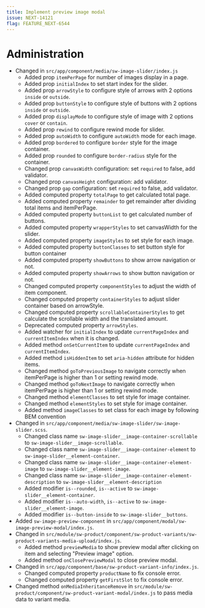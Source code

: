 ```yaml
---
title: Implement preview image modal
issue: NEXT-14121
flag: FEATURE_NEXT-6544
---
```

# Administration
* Changed in `src/app/component/media/sw-image-slider/index.js`
    * Added prop `itemPerPage` for number of images display in a page.
    * Added prop `initialIndex` to set start index for the slider.
    * Added prop `arrowStyle` to configure style of arrows with 2 options `inside` or `outside`.
    * Added prop `buttonStyle` to configure style of buttons with 2 options `inside` or `outside`.
    * Added prop `displayMode` to configure style of image with 2 options `cover` or `contain`.
    * Added prop `rewind` to configure rewind mode for slider.
    * Added prop `autoWidth` to configure `autoWidth` mode for each image.
    * Added prop `bordered` to configure `border` style for the image container.
    * Added prop `rounded` to configure `border-radius` style for the container.
    * Changed prop `canvasWidth` configuration: set `required` to false, add validator.
    * Changed prop `canvasHeight` configuration: add validator.
    * Changed prop `gap` configuration: set `required` to false, add validator.
    * Added computed property `totalPage` to get calculated total page.
    * Added computed property `remainder` to get remainder after dividing total items and itemPerPage.
    * Added computed property `buttonList` to get calculated number of buttons.
    * Added computed property `wrapperStyles` to set canvasWidth for the slider.
    * Added computed property `imageStyles` to set style for each image.
    * Added computed property `buttonClasses` to set button style for button container
    * Added computed property `showButtons` to show arrow navigation or not. 
    * Added computed property `showArrows` to show button navigation or not.
    * Changed computed property `componentStyles` to adjust the width of item component.
    * Changed computed property `containerStyles` to adjust slider container based on arrowStyle.
    * Changed computed property `scrollableContainerStyles` to get calculate the scrollable width and the translated amount.
    * Deprecated computed property `arrowStyles`.
    * Added watcher for `initialIndex` to update `currentPageIndex` and `currentItemIndex` when it is changed.
    * Added method `onSetCurrentItem` to update `currentPageIndex` and `currentItemIndex`.
    * Added method `isHiddenItem` to set `aria-hidden` attribute for hidden items.
    * Changed method `goToPreviousImage` to navigate correctly when itemPerPage is higher than 1 or setting rewind mode.
    * Changed method `goToNextImage` to navigate correctly when itemPerPage is higher than 1 or setting rewind mode.
    * Changed method `elementClasses` to set style for image container.
    * Changed method `elementStyles` to set style for image container.
    * Added method `imageClasses` to set class for each image by following BEM convention
* Changed in `src/app/component/media/sw-image-slider/sw-image-slider.scss`.
    * Changed class name `sw-image-slider__image-container-scrollable` to `sw-image-slider__image-scrollable`.
    * Changed class name `sw-image-slider__image-container-element` to `sw-image-slider__element-container`.
    * Changed class name `sw-image-slider__image-container-element-image` to `sw-image-slider__element-image`.
    * Changed class name `sw-image-slider__image-container-element-description` to `sw-image-slider__element-description`
    * Added modifier `is--rounded`, `is--active` to `sw-image-slider__element-container`.
    * Added modifier `is--auto-width`, `is--active` to `sw-image-slider__element-image`.
    * Added modifier `is--button-inside` to `sw-image-slider__buttons`.
* Added `sw-image-preview-component` in `src/app/component/modal/sw-image-preview-modal/index.js`.
* Changed in `src/module/sw-product/component/sw-product-variants/sw-product-variants-media-upload/index.js`.
    * Added method `previewMedia` to show preview modal after clicking on item and selecting "Preview image" option.
    * Added method `onClosePreviewModal` to close preview modal.
* Changed in `src/app/component/base/sw-product-variant-info/index.js`.    
    * Changed computed property `productName` to fix console error.
    * Changed computed property `getFirstSlot` to fix console error.
* Changed method `onMediaInheritanceRemove` in `src/module/sw-product/component/sw-product-variant-modal/index.js` to pass media data to variant media.
